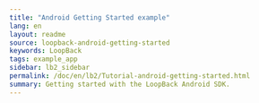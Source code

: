 ```yaml
---
title: "Android Getting Started example"
lang: en
layout: readme
source: loopback-android-getting-started
keywords: LoopBack
tags: example_app
sidebar: lb2_sidebar
permalink: /doc/en/lb2/Tutorial-android-getting-started.html
summary: Getting started with the LoopBack Android SDK.
---
```

